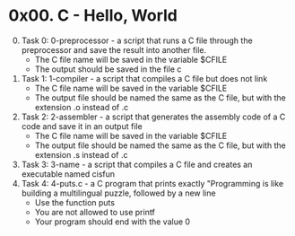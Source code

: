 # 0x00. C - Hello, World

0. Task 0: 0-preprocessor - a script that runs a C file through the preprocessor and save the result into another file.
	* The C file name will be saved in the variable $CFILE
	* The output should be saved in the file c
1. Task 1: 1-compiler - a script that compiles a C file but does not link
	* The C file name will be saved in the variable $CFILE
	* The output file should be named the same as the C file, but with the extension .o instead of .c
2. Task 2: 2-assembler - a script that generates the assembly code of a C code and save it in an output file
	* The C file name will be saved in the variable $CFILE
	* The output file should be named the same as the C file, but with the extension .s instead of .c
3. Task 3: 3-name - a script that compiles a C file and creates an executable named cisfun
4. Task 4: 4-puts.c - a C program that prints exactly "Programming is like building a multilingual puzzle, followed by a new line
	* Use the function puts
	* You are not allowed to use printf
	* Your program should end with the value 0
